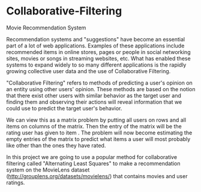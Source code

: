 # Collaborative-Filtering
Movie Recommendation System

Recommendation systems and "suggestions" have become an essential part of a lot of web applications. Examples of these applications include recommended items in online stores, pages or people in social networking sites, movies or songs in streaming websites, etc. What has enabled these systems to expand widely to so many different applications is the rapidly growing collective user data and the use of Collaborative Filtering. 

"Collaborative Filtering" refers to methods of predicting a user's opinion on an entity using other users' opinion. These methods are based on the notion that there exist other users with similar behavior as the target user and finding them and observing their actions will reveal information that we could use to predict the target user's behavior. 

We can view this as a matrix problem by putting all users on rows and all items on columns of the matrix. Then the entry of the matrix will be the rating user has given to item . The problem will now become estimating the empty entries of the matrix to predict what items a user will most probably like other than the ones they have rated.

In this project we are going to use a popular method for collaborative filtering called "Alternating Least Squares" to make a recommendation system on the MovieLens dataset (http://grouplens.org/datasets/movielens/) that contains movies and user ratings.

